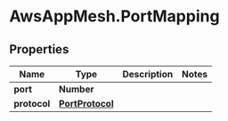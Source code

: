 # AwsAppMesh.PortMapping

## Properties

Name | Type | Description | Notes
------------ | ------------- | ------------- | -------------
**port** | **Number** |  | 
**protocol** | [**PortProtocol**](PortProtocol.md) |  | 



